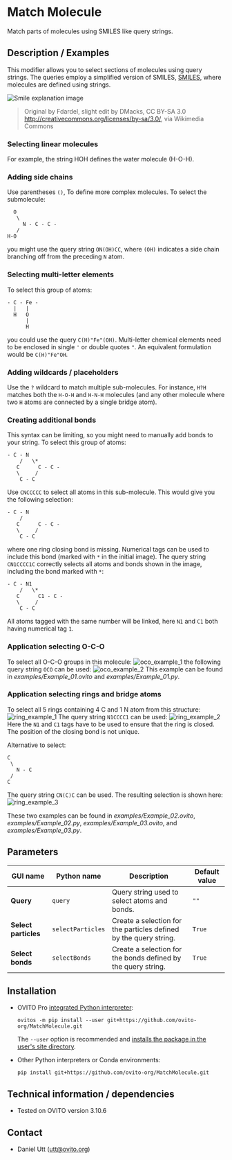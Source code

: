 # Match Molecule
Match parts of molecules using SMILES like query strings.

## Description / Examples
This modifier allows you to select sections of molecules using query strings. The queries employ a simplified version of SMILES, [SMILES](https://en.wikipedia.org/wiki/Simplified_Molecular_Input_Line_Entry_System),
where molecules are defined using strings.

![Smile explanation image](https://upload.wikimedia.org/wikipedia/commons/0/00/SMILES.png)
> Original by Fdardel, slight edit by DMacks, CC BY-SA 3.0 <http://creativecommons.org/licenses/by-sa/3.0/>, via Wikimedia Commons

### Selecting linear molecules
For example, the string HOH defines the water molecule (H-O-H).

### Adding side chains
Use parentheses `()`, To define more complex molecules. To select the submolecule:
``` 
  O
   \
     N - C - C -
   /
H-O
```
you might use the query string `ON(OH)CC`, where `(OH)` indicates a side chain branching off from the preceding `N` atom.

### Selecting multi-letter elements
To select this group of atoms:
```
- C - Fe -
  |   |
  H   O
      |
      H
```
you could use the query `C(H)"Fe"(OH)`. Multi-letter chemical elements need to be enclosed in single `'` or double quotes `"`. An equivalent formulation would be `C(H)"Fe"OH`.

### Adding wildcards / placeholders
Use the `?` wildcard to match multiple sub-molecules. For instance, `H?H` matches both the `H-O-H` and `H-N-H` molecules (and any other molecule where two `H` atoms are connected by a single bridge atom).

### Creating additional bonds
This syntax can be limiting, so you might need to manually add bonds to your string. To select this group of atoms:
```
- C - N 
    /   \*
   C      C - C -
   \     /
    C - C
```
Use `CNCCCCC` to select all atoms in this sub-molecule. This would give you the following selection:
```
- C - N 
    /   
   C      C - C -
   \     /
    C - C
```
where one ring closing bond is missing. Numerical tags can be used to include this bond (marked with `*` in the initial image). The query string `CN1CCCC1C` correctly selects all atoms and bonds shown in the image, including the bond marked with `*`:
```
- C - N1
    /   \*
   C      C1 - C -
   \     /
    C - C
```
All atoms tagged with the same number will be linked, here `N1` and `C1` both having numerical tag `1`.

### Application selecting O-C-O
To select all O-C-O groups in this molecule:
![oco_example_1](examples/Example_01_01.png)
the following query string `OCO` can be used:
![oco_example_2](examples/Example_01_02.png)
This example can be found in *examples/Example_01.ovito* and *examples/Example_01.py*.

### Application selecting rings and bridge atoms
To select all 5 rings containing 4 C and 1 N atom from this structure:
![ring_example_1](examples/Example_02_01.png)
The query string `N1CCCC1` can be used:
![ring_example_2](examples/Example_02_03.png)
Here the `N1` and `C1` tags have to be used to ensure that the ring is closed. The position of the closing bond is not unique.

Alternative to select:
```
C
 \
   N - C
 /
C
```
The query string `CN(C)C` can be used. The resulting selection is shown here:
![ring_example_3](examples/Example_02_02.png)

These two examples can be found in *examples/Example_02.ovito*, *examples/Example_02.py*, *examples/Example_03.ovito*, and *examples/Example_03.py*.

## Parameters 

| GUI name             | Python name       | Description                                                       | Default value |
|----------------------|-------------------|-------------------------------------------------------------------|---------------|
| **Query**            | `query`           | Query string used to select atoms and bonds.                      | `""`          |
| **Select particles** | `selectParticles` | Create a selection for the particles defined by the query string. | `True`        |
| **Select bonds**     | `selectBonds`     | Create a selection for the bonds defined by the query string.     | `True`        |


## Installation
- OVITO Pro [integrated Python interpreter](https://docs.ovito.org/python/introduction/installation.html#ovito-pro-integrated-interpreter):
  ```
  ovitos -m pip install --user git+https://github.com/ovito-org/MatchMolecule.git
  ``` 
  The `--user` option is recommended and [installs the package in the user's site directory](https://pip.pypa.io/en/stable/user_guide/#user-installs).

- Other Python interpreters or Conda environments:
  ```
  pip install git+https://github.com/ovito-org/MatchMolecule.git
  ```

## Technical information / dependencies
- Tested on OVITO version 3.10.6

## Contact
- Daniel Utt (utt@ovito.org)

